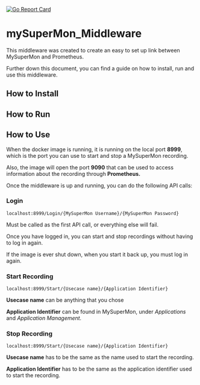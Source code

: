 [![Go Report Card](https://goreportcard.com/badge/github.com/team7mysupermon/mySuperMon_Middleware)](https://goreportcard.com/report/github.com/team7mysupermon/mySuperMon_Middleware)

# mySuperMon_Middleware
This middleware was created to create an easy to set up link between MySuperMon and Prometheus.

Further down this document, you can find a guide on how to install, run and use this middleware.

## How to Install

## How to Run

## How to Use

When the docker image is running, it is running on the local port **8999**, which is the port you can use to start and stop a MySuperMon recording.

Also, the image will open the port **9090** that can be used to access information about the recording through **Prometheus.**

Once the middleware is up and running, you can do the following API calls:

### Login

```
localhost:8999/Login/{MySuperMon Username}/{MySuperMon Password}
```

Must be called as the first API call, or everything else will fail.

Once you have logged in, you can start and stop recordings without having to log in again.

If the image is ever shut down, when you start it back up, you must log in again.

### Start Recording

```
localhost:8999/Start/{Usecase name}/{Application Identifier}
```

**Usecase name** can be anything that you chose

**Application Identifier** can be found in MySuperMon, under *Applications* and *Application Management.*

### Stop Recording

```
localhost:8999/Start/{Usecase name}/{Application Identifier}
```

**Usecase name** has to be the same as the name used to start the recording.

**Application Identifier** has to be the same as the application identifier used to start the recording.
